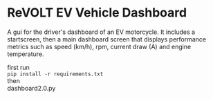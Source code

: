 # ReVOLT EV Vehicle Dashboard
A gui for the driver's dashboard of an EV motorcycle. It includes a startscreen, then a main dashboard screen that displays performance metrics such as speed (km/h), rpm, current draw (A) and engine temperature. 

first run \
`pip install -r requirements.txt`\
then \
dashboard2.0.py